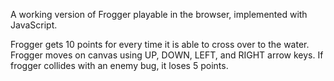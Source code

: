 A working version of Frogger playable in the browser, implemented with JavaScript.

Frogger gets 10 points for every time it is able to cross over to the water. Frogger moves on canvas using UP, DOWN, LEFT, and RIGHT arrow keys. If frogger collides with an enemy bug, it loses 5 points.
